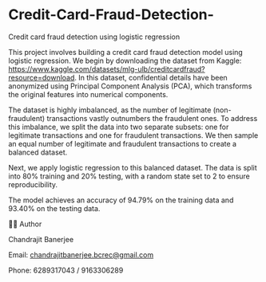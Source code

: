# Credit-Card-Fraud-Detection-
Credit card fraud detection using logistic regression 

This project involves building a credit card fraud detection model using logistic regression.
We begin by downloading the dataset from Kaggle: https://www.kaggle.com/datasets/mlg-ulb/creditcardfraud?resource=download. In this dataset, confidential details have been anonymized using Principal Component Analysis (PCA), which transforms the original features into numerical components.

The dataset is highly imbalanced, as the number of legitimate (non-fraudulent) transactions vastly outnumbers the fraudulent ones. To address this imbalance, we split the data into two separate subsets: one for legitimate transactions and one for fraudulent transactions. We then sample an equal number of legitimate and fraudulent transactions to create a balanced dataset.

Next, we apply logistic regression to this balanced dataset. The data is split into 80% training and 20% testing, with a random state set to 2 to ensure reproducibility.

The model achieves an accuracy of 94.79% on the training data and 93.40% on the testing data.

👨‍💻 Author
 
Chandrajit Banerjee 

Email: chandrajitbanerjee.bcrec@gmail.com

Phone: 6289317043 / 9163306289
